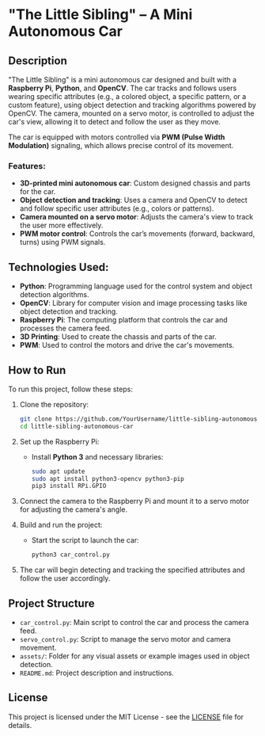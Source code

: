 # "The Little Sibling" – A Mini Autonomous Car

## Description

"The Little Sibling" is a mini autonomous car designed and built with a **Raspberry Pi**, **Python**, and **OpenCV**. The car tracks and follows users wearing specific attributes (e.g., a colored object, a specific pattern, or a custom feature), using object detection and tracking algorithms powered by OpenCV. The camera, mounted on a servo motor, is controlled to adjust the car's view, allowing it to detect and follow the user as they move.

The car is equipped with motors controlled via **PWM (Pulse Width Modulation)** signaling, which allows precise control of its movement.

### Features:
- **3D-printed mini autonomous car**: Custom designed chassis and parts for the car.
- **Object detection and tracking**: Uses a camera and OpenCV to detect and follow specific user attributes (e.g., colors or patterns).
- **Camera mounted on a servo motor**: Adjusts the camera's view to track the user more effectively.
- **PWM motor control**: Controls the car’s movements (forward, backward, turns) using PWM signals.

## Technologies Used:
- **Python**: Programming language used for the control system and object detection algorithms.
- **OpenCV**: Library for computer vision and image processing tasks like object detection and tracking.
- **Raspberry Pi**: The computing platform that controls the car and processes the camera feed.
- **3D Printing**: Used to create the chassis and parts of the car.
- **PWM**: Used to control the motors and drive the car's movements.

## How to Run

To run this project, follow these steps:

1. Clone the repository:
    ```bash
    git clone https://github.com/YourUsername/little-sibling-autonomous-car.git
    cd little-sibling-autonomous-car
    ```

2. Set up the Raspberry Pi:
    - Install **Python 3** and necessary libraries:
        ```bash
        sudo apt update
        sudo apt install python3-opencv python3-pip
        pip3 install RPi.GPIO
        ```

3. Connect the camera to the Raspberry Pi and mount it to a servo motor for adjusting the camera's angle.

4. Build and run the project:
    - Start the script to launch the car:
        ```bash
        python3 car_control.py
        ```

5. The car will begin detecting and tracking the specified attributes and follow the user accordingly.

## Project Structure

- `car_control.py`: Main script to control the car and process the camera feed.
- `servo_control.py`: Script to manage the servo motor and camera movement.
- `assets/`: Folder for any visual assets or example images used in object detection.
- `README.md`: Project description and instructions.

## License

This project is licensed under the MIT License - see the [LICENSE](LICENSE) file for details.

